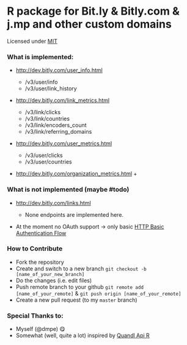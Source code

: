 R package for Bit.ly & Bitly.com & j.mp and other custom domains
============
Licensed under [MIT](http://en.wikipedia.org/wiki/MIT_License)

### What is implemented:

- <http://dev.bitly.com/user_info.html>
    + /v3/user/info
    + /v3/user/link_history
    
- <http://dev.bitly.com/link_metrics.html>
    + /v3/link/clicks
    + /v3/link/countries
    + /v3/link/encoders_count
    + /v3/link/referring_domains
    
- <http://dev.bitly.com/user_metrics.html>
    + /v3/user/clicks
    + /v3/user/countries
    
- <http://dev.bitly.com/organization_metrics.html>
    +

 
### What is **not** implemented (maybe #todo)

- <http://dev.bitly.com/links.html>
    + None endpoints are implemented here. 
    
    
- At the moment no OAuth support -> only basic [HTTP Basic Authentication Flow](http://dev.bitly.com/authentication.html#basicauth)


### How to Contribute

- Fork the repository
- Create and switch to a new branch `git checkout -b [name_of_your_new_branch]`
- Do the changes (i.e. edit files)
- Push remote branch to your github `git remote add [name_of_your_remote]` & `git push origin [name_of_your_remote]`
- Create a new pull request (to my `master` branch)


### Special Thanks to:

- Myself (@dmpe) :yum:
- Somewhat (well, quite a lot) inspired by [Quandl Api R](https://github.com/quandl/R-package/)









